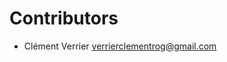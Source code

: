 # Contributors

* Clément Verrier [verrierclementrog@gmail.com](mailto:verrierclementrog@gmail.com)
